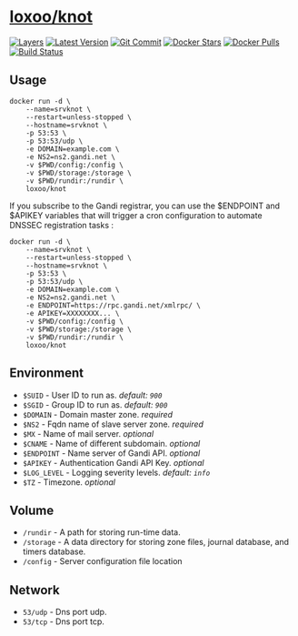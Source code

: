 [hub]: https://hub.docker.com/r/loxoo/knot
[mbdg]: https://microbadger.com/images/loxoo/knot
[git]: https://github.com/triptixx/knot
[actions]: https://github.com/triptixx/knot/actions

# [loxoo/knot][hub]
[![Layers](https://images.microbadger.com/badges/image/loxoo/knot.svg)][mbdg]
[![Latest Version](https://images.microbadger.com/badges/version/loxoo/knot.svg)][hub]
[![Git Commit](https://images.microbadger.com/badges/commit/loxoo/knot.svg)][git]
[![Docker Stars](https://img.shields.io/docker/stars/loxoo/knot.svg)][hub]
[![Docker Pulls](https://img.shields.io/docker/pulls/loxoo/knot.svg)][hub]
[![Build Status](https://github.com/triptixx/knot/workflows/docker%20build/badge.svg)][actions]

## Usage

```shell
docker run -d \
    --name=srvknot \
    --restart=unless-stopped \
    --hostname=srvknot \
    -p 53:53 \
    -p 53:53/udp \
    -e DOMAIN=example.com \
    -e NS2=ns2.gandi.net \
    -v $PWD/config:/config \
    -v $PWD/storage:/storage \
    -v $PWD/rundir:/rundir \
    loxoo/knot
```
If you subscribe to the Gandi registrar, you can use the $ENDPOINT and $APIKEY variables that will trigger a cron configuration to automate DNSSEC registration tasks :
```shell
docker run -d \
    --name=srvknot \
    --restart=unless-stopped \
    --hostname=srvknot \
    -p 53:53 \
    -p 53:53/udp \
    -e DOMAIN=example.com \
    -e NS2=ns2.gandi.net \
    -e ENDPOINT=https://rpc.gandi.net/xmlrpc/ \
    -e APIKEY=XXXXXXXX... \
    -v $PWD/config:/config \
    -v $PWD/storage:/storage \
    -v $PWD/rundir:/rundir \
    loxoo/knot
```

## Environment

- `$SUID`         - User ID to run as. _default: `900`_
- `$SGID`         - Group ID to run as. _default: `900`_
- `$DOMAIN`       - Domain master zone. _required_
- `$NS2`          - Fqdn name of slave server zone. _required_
- `$MX`           - Name of mail server. _optional_
- `$CNAME`        - Name of different subdomain. _optional_
- `$ENDPOINT`      - Name server of Gandi API. _optional_
- `$APIKEY`        - Authentication Gandi API Key. _optional_
- `$LOG_LEVEL`    - Logging severity levels. _default: `info`_
- `$TZ`           - Timezone. _optional_

## Volume

- `/rundir`       - A path for storing run-time data.
- `/storage`      - A data directory for storing zone files, journal database, and timers database.
- `/config`       - Server configuration file location

## Network

- `53/udp`        - Dns port udp.
- `53/tcp`        - Dns port tcp.
